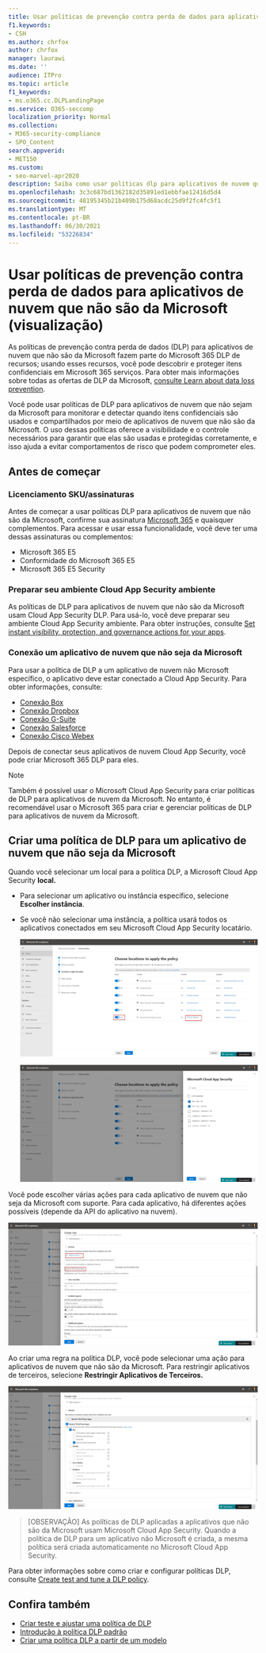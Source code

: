 ```yaml
---
title: Usar políticas de prevenção contra perda de dados para aplicativos de nuvem que não são da Microsoft (visualização)
f1.keywords:
- CSH
ms.author: chrfox
author: chrfox
manager: laurawi
ms.date: ''
audience: ITPro
ms.topic: article
f1_keywords:
- ms.o365.cc.DLPLandingPage
ms.service: O365-seccomp
localization_priority: Normal
ms.collection:
- M365-security-compliance
- SPO_Content
search.appverid:
- MET150
ms.custom:
- seo-marvel-apr2020
description: Saiba como usar políticas dlp para aplicativos de nuvem que não são da Microsoft.
ms.openlocfilehash: 3c3c687bd1362182d35891ed1ebbfae12416d5d4
ms.sourcegitcommit: 48195345b21b409b175d68acdc25d9f2fc4fc5f1
ms.translationtype: MT
ms.contentlocale: pt-BR
ms.lasthandoff: 06/30/2021
ms.locfileid: "53226834"
---
```

# <a name="use-data-loss-prevention-policies-for-non-microsoft-cloud-apps-preview"></a>Usar políticas de prevenção contra perda de dados para aplicativos de nuvem que não são da Microsoft (visualização)

As políticas de prevenção contra perda de dados (DLP) para aplicativos de nuvem que não são da Microsoft fazem parte do Microsoft 365 DLP de recursos; usando esses recursos, você pode descobrir e proteger itens confidenciais em Microsoft 365 serviços. Para obter mais informações sobre todas as ofertas de DLP da Microsoft, [consulte Learn about data loss prevention](dlp-learn-about-dlp.md).

Você pode usar políticas de DLP para aplicativos de nuvem que não sejam da Microsoft para monitorar e detectar quando itens confidenciais são usados e compartilhados por meio de aplicativos de nuvem que não são da Microsoft. O uso dessas políticas oferece a visibilidade e o controle necessários para garantir que elas são usadas e protegidas corretamente, e isso ajuda a evitar comportamentos de risco que podem comprometer eles.

## <a name="before-you-begin"></a>Antes de começar

### <a name="skusubscriptions-licensing"></a>Licenciamento SKU/assinaturas

Antes de começar a usar políticas DLP para aplicativos de nuvem que não são da Microsoft, confirme sua assinatura [Microsoft 365](https://www.microsoft.com/microsoft-365/compare-microsoft-365-enterprise-plans?rtc=1) e quaisquer complementos. Para acessar e usar essa funcionalidade, você deve ter uma dessas assinaturas ou complementos:

- Microsoft 365 E5
- Conformidade do Microsoft 365 E5
- Microsoft 365 E5 Security

### <a name="prepare-your-cloud-app-security-environment"></a>Preparar seu ambiente Cloud App Security ambiente

As políticas de DLP para aplicativos de nuvem que não são da Microsoft usam Cloud App Security DLP. Para usá-lo, você deve preparar seu ambiente Cloud App Security ambiente. Para obter instruções, consulte [Set instant visibility, protection, and governance actions for your apps](/cloud-app-security/getting-started-with-cloud-app-security#step-1-set-instant-visibility-protection-and-governance-actions-for-your-apps).

### <a name="connect-a-non-microsoft-cloud-app"></a>Conexão um aplicativo de nuvem que não seja da Microsoft

Para usar a política de DLP a um aplicativo de nuvem não Microsoft específico, o aplicativo deve estar conectado a Cloud App Security. Para obter informações, consulte:

- [Conexão Box](/cloud-app-security/connect-box-to-microsoft-cloud-app-security)
- [Conexão Dropbox](/cloud-app-security/connect-dropbox-to-microsoft-cloud-app-security)
- [Conexão G-Suite](/cloud-app-security/connect-google-apps-to-microsoft-cloud-app-security)
- [Conexão Salesforce](/cloud-app-security/connect-salesforce-to-microsoft-cloud-app-security)
- [Conexão Cisco Webex](/cloud-app-security/connect-webex-to-microsoft-cloud-app-security)

Depois de conectar seus aplicativos de nuvem Cloud App Security, você pode criar Microsoft 365 DLP para eles.

> [!NOTE]
> Também é possível usar o Microsoft Cloud App Security para criar políticas de DLP para aplicativos de nuvem da Microsoft. No entanto, é recomendável usar o Microsoft 365 para criar e gerenciar políticas de DLP para aplicativos de nuvem da Microsoft.

## <a name="create-a-dlp-policy-to-a-non-microsoft-cloud-app"></a>Criar uma política de DLP para um aplicativo de nuvem que não seja da Microsoft

Quando você selecionar um local para a política DLP, a Microsoft Cloud App Security **local.**

- Para selecionar um aplicativo ou instância específico, selecione **Escolher instância**.
- Se você não selecionar uma instância, a política usará todos os aplicativos conectados em seu Microsoft Cloud App Security locatário.

   ![Locais para aplicar a política](../media/1-dlp-non-microsoft-cloud-app-choose-instance.png)

   ![Box-US e Box-General](../media/2-dlp-non-microsoft-cloud-app-box.png)

Você pode escolher várias ações para cada aplicativo de nuvem que não seja da Microsoft com suporte. Para cada aplicativo, há diferentes ações possíveis (depende da API do aplicativo na nuvem).

![Criar regra](../media/3-dlp-non-microsoft-cloud-app-create-rule.png)

Ao criar uma regra na política DLP, você pode selecionar uma ação para aplicativos de nuvem que não são da Microsoft. Para restringir aplicativos de terceiros, selecione **Restringir Aplicativos de Terceiros.**

![Restringir aplicativos de terceiros](../media/4-dlp-non-microsoft-cloud-app-restrict-third-party-apps.png)

> [OBSERVAÇÃO] As políticas de DLP aplicadas a aplicativos que não são da Microsoft usam Microsoft Cloud App Security. Quando a política de DLP para um aplicativo não Microsoft é criada, a mesma política será criada automaticamente no Microsoft Cloud App Security.

Para obter informações sobre como criar e configurar políticas DLP, consulte [Create test and tune a DLP policy](./create-test-tune-dlp-policy.md).

## <a name="see-also"></a>Confira também

- [Criar teste e ajustar uma política de DLP](./create-test-tune-dlp-policy.md)
- [Introdução à política DLP padrão](./get-started-with-the-default-dlp-policy.md)
- [Criar uma política DLP a partir de um modelo](./create-a-dlp-policy-from-a-template.md)
